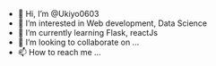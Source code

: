 - 👋 Hi, I’m @Ukiyo0603
- 👀 I’m interested in Web development, Data Science
- 🌱 I’m currently learning Flask, reactJs
- 💞️ I’m looking to collaborate on ...
- 📫 How to reach me ...

<!---
Ukiyo0603/Ukiyo0603 is a ✨ special ✨ repository because its `README.md` (this file) appears on your GitHub profile.
You can click the Preview link to take a look at your changes.
--->
